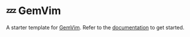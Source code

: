 # 💤 GemVim

A starter template for [GemVim](https://github.com/LazyVim/LazyVim).
Refer to the [documentation](https://lazyvim.github.io/installation) to get started.
